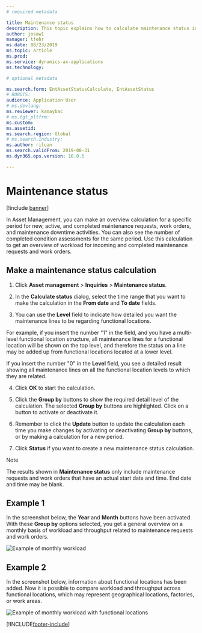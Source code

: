 ```yaml
---
# required metadata

title: Maintenance status
description: This topic explains how to calculate maintenance status in Asset Management.
author: josaw1
manager: tfehr
ms.date: 08/23/2019
ms.topic: article
ms.prod: 
ms.service: dynamics-ax-applications
ms.technology: 

# optional metadata

ms.search.form: EntAssetStatusCalculate, EntAssetStatus 
# ROBOTS: 
audience: Application User
# ms.devlang: 
ms.reviewer: kamaybac
# ms.tgt_pltfrm: 
ms.custom: 
ms.assetid: 
ms.search.region: Global
# ms.search.industry: 
ms.author: riluan
ms.search.validFrom: 2019-08-31
ms.dyn365.ops.version: 10.0.5

---
```


# Maintenance status

[!include [banner](../../includes/banner.md)]

 

In Asset Management, you can make an overview calculation for a specific period for new, active, and completed maintenance requests, work orders, and maintenance downtime activities. You can also see the number of completed condition assessments for the same period. Use this calculation to get an overview of workload for incoming and completed maintenance requests and work orders.

## Make a maintenance status calculation

1. Click **Asset management** > **Inquiries** > **Maintenance status**.

2. In the **Calculate status** dialog, select the time range that you want to make the calculation in the **From date** and **To date** fields.

3. You can use the **Level** field to indicate how detailed you want the maintenance lines to be regarding functional locations. 

  For example, if you insert the number "1" in the field, and you have a multi-level functional location structure, all maintenance lines for a functional location will be shown on the top level, and therefore the status on a line may be added up from functional locations located at a lower level. 
  
  If you insert the number "0" in the **Level** field, you see a detailed result showing all maintenance lines on all the functional location levels to which they are related.

4. Click **OK** to start the calculation.

5. Click the **Group by** buttons to show the required detail level of the calculation. The selected **Group by** buttons are highlighted. Click on a button to activate or deactivate it.

6. Remember to click the **Update** button to update the calculation each time you make changes by activating or deactivating **Group by** buttons, or by making a calculation for a new period.

7. Click **Status** if you want to create a new maintenance status calculation.

>[!NOTE]
>The results shown in **Maintenance status** only include maintenance requests and work orders that have an actual start date and time. End date and time may be blank.

## Example 1

In the screenshot below, the **Year** and **Month** buttons have been activated. With these **Group by** options selected, you get a general overview on a monthly basis of workload and throughput related to maintenance requests and work orders. 

![Example of monthly workload](media/13-controlling-and-reporting.png)

## Example 2

In the screenshot below, information about functional locations has been added. Now it is possible to compare workload and throughput across functional locations, which may represent geographical locations, factories, or work areas. 

![Example of monthly workload with functional locations](media/14-controlling-and-reporting.png)



[!INCLUDE[footer-include](../../../includes/footer-banner.md)]